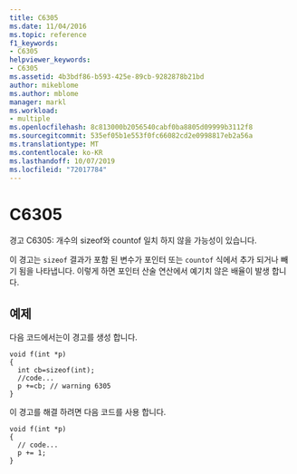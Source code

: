 ```yaml
---
title: C6305
ms.date: 11/04/2016
ms.topic: reference
f1_keywords:
- C6305
helpviewer_keywords:
- C6305
ms.assetid: 4b3bdf86-b593-425e-89cb-9282878b21bd
author: mikeblome
ms.author: mblome
manager: markl
ms.workload:
- multiple
ms.openlocfilehash: 8c813000b2056540cabf0ba8805d09999b3112f8
ms.sourcegitcommit: 535ef05b1e553f0fc66082cd2e0998817eb2a56a
ms.translationtype: MT
ms.contentlocale: ko-KR
ms.lasthandoff: 10/07/2019
ms.locfileid: "72017784"
---
```

# <a name="c6305"></a>C6305
경고 C6305: 개수의 sizeof와 countof 일치 하지 않을 가능성이 있습니다.

 이 경고는 `sizeof` 결과가 포함 된 변수가 포인터 또는 `countof` 식에서 추가 되거나 빼기 됨을 나타냅니다. 이렇게 하면 포인터 산술 연산에서 예기치 않은 배율이 발생 합니다.

## <a name="example"></a>예제
 다음 코드에서는이 경고를 생성 합니다.

```
void f(int *p)
{
  int cb=sizeof(int);
  //code...
  p +=cb; // warning 6305
}
```

 이 경고를 해결 하려면 다음 코드를 사용 합니다.

```
void f(int *p)
{
  // code...
  p += 1;
}
```